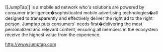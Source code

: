 [[JumpTap]] is a mobile ad network who's solutions are powered by consumer intelligence�sophisticated mobile advertising technologies�all designed to transparently and effectively deliver the right ad to the right person. Jumptap puts consumers' needs first�delivering the most personalized and relevant content, ensuring all members in the ecosystem receive the highest value from the experience.

http://www.jumptap.com